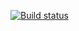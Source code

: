 [![Build status](https://ci.appveyor.com/api/projects/status/f9edt1o0vgw25oiq?svg=true)](https://ci.appveyor.com/project/Vladimir444k/patt1)
